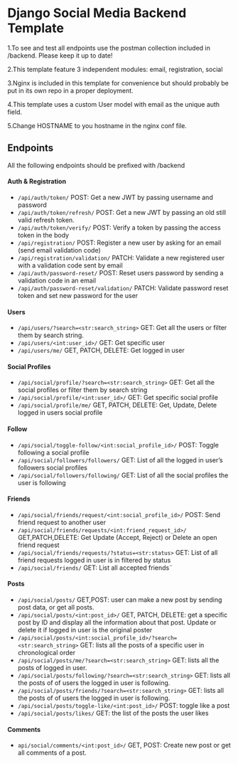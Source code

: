# Django Social Media Backend Template
1.To see and test all endpoints use the postman collection included in /backend. Please keep it up to date!

2.This template feature 3 independent modules: email, registration, social

3.Nginx is included in this template for convenience  but should probably be put in its own repo in a proper deployment.

4.This template uses a custom User model with email as the unique auth field.

5.Change HOSTNAME to you hostname in the nginx conf file.

## Endpoints
All the following endpoints should be prefixed with /backend
#### Auth & Registration
* `/api/auth/token/` POST: Get a new JWT by passing username and password
* `/api/auth/token/refresh/` POST: Get a new JWT by passing an old still valid refresh token.
* `/api/auth/token/verify/` POST: Verify a token by passing the access token in the body
* `/api/registration/` POST: Register a new user by asking for an email (send email validation code)
* `/api/registration/validation/` PATCH: Validate a new registered user with a validation code sent by email
* `/api/auth/password-reset/` POST: Reset users password by sending a validation code in an email
* `/api/auth/password-reset/validation/` PATCH: Validate password reset token and set new password for the user

#### Users
	
* `/api/users/?search=<str:search_string>` GET: Get all the users or filter them by search string.
* `/api/users/<int:user_id>/` GET: Get specific user 
* `/api/users/me/` GET, PATCH, DELETE: Get logged in user 

#### Social Profiles
* `/api/social/profile/?search=<str:search_string>` GET: Get all the social profiles or filter them by search string
* `/api/social/profile/<int:user_id>/` GET: Get specific social profile
* `/api/social/profile/me/` GET, PATCH, DELETE: Get, Update, Delete logged in users social profile

#### Follow
* `/api/social/toggle-follow/<int:social_profile_id>/` POST: Toggle following a social profile
* `/api/social/followers/followers/` GET: List of all the logged in user’s followers social profiles
* `/api/social/followers/following/` GET: List of all the social profiles the user is following


#### Friends
* `/api/social/friends/request/<int:social_profile_id>/` POST: Send friend request to another user
* `/api/social/friends/requests/<int:friend_request_id>/` GET,PATCH,DELETE: Get Update (Accept, Reject) or Delete an open friend request
* `/api/social/friends/requests/?status=<str:status>` GET: List of all friend requests logged in user is in  filtered by status
* `/api/social/friends/` GET: List all accepted friends¨

#### Posts
* `/api/social/posts/` GET,POST: user can make a new post by sending post data, or get all posts.
* `/api/social/posts/<int:post_id>/` GET, PATCH, DELETE: get a specific post by ID and display all the information about that post. Update or delete it if logged in user is the original poster
* `/api/social/posts/<int:social_profile_id>/?search=<str:search_string>` GET: lists all the posts of a specific user in chronological order
* `/api/social/posts/me/?search=<str:search_string>` GET: lists all the posts of logged in user.
* `/api/social/posts/following/?search=<str:search_string>` GET: lists all the posts of of users the logged in user is following.
* `/api/social/posts/friends/?search=<str:search_string>` GET: lists all the posts of of users the logged in user is following.
* `/api/social/posts/toggle-like/<int:post_id>/` POST: toggle like a post
* `/api/social/posts/likes/` GET: the list of the posts the user likes

#### Comments
* `api/social/comments/<int:post_id>/` GET, POST: Create new post or get all comments of a post.

